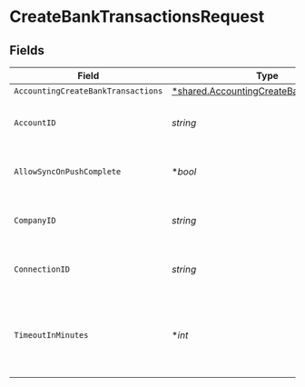 # CreateBankTransactionsRequest


## Fields

| Field                                                                                                      | Type                                                                                                       | Required                                                                                                   | Description                                                                                                | Example                                                                                                    |
| ---------------------------------------------------------------------------------------------------------- | ---------------------------------------------------------------------------------------------------------- | ---------------------------------------------------------------------------------------------------------- | ---------------------------------------------------------------------------------------------------------- | ---------------------------------------------------------------------------------------------------------- |
| `AccountingCreateBankTransactions`                                                                         | [*shared.AccountingCreateBankTransactions](../../../pkg/models/shared/accountingcreatebanktransactions.md) | :heavy_minus_sign:                                                                                         | N/A                                                                                                        |                                                                                                            |
| `AccountID`                                                                                                | *string*                                                                                                   | :heavy_check_mark:                                                                                         | Unique identifier for an account.                                                                          |                                                                                                            |
| `AllowSyncOnPushComplete`                                                                                  | **bool*                                                                                                    | :heavy_minus_sign:                                                                                         | Allow a sync upon push completion.                                                                         |                                                                                                            |
| `CompanyID`                                                                                                | *string*                                                                                                   | :heavy_check_mark:                                                                                         | Unique identifier for a company.                                                                           | 8a210b68-6988-11ed-a1eb-0242ac120002                                                                       |
| `ConnectionID`                                                                                             | *string*                                                                                                   | :heavy_check_mark:                                                                                         | Unique identifier for a connection.                                                                        | 2e9d2c44-f675-40ba-8049-353bfcb5e171                                                                       |
| `TimeoutInMinutes`                                                                                         | **int*                                                                                                     | :heavy_minus_sign:                                                                                         | Time limit for the push operation to complete before it is timed out.                                      |                                                                                                            |
